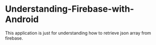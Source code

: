 # Understanding-Firebase-with-Android
This application is just for understanding how to retrieve json array from firebase.
